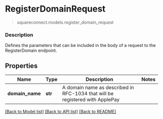 # RegisterDomainRequest
> squareconnect.models.register_domain_request

### Description

Defines the parameters that can be included in the body of a request to the RegisterDomain endpoint.

## Properties
Name | Type | Description | Notes
------------ | ------------- | ------------- | -------------
**domain_name** | **str** | A domain name as described in RFC-1034 that will be registered with ApplePay | 

[[Back to Model list]](../README.md#documentation-for-models) [[Back to API list]](../README.md#documentation-for-api-endpoints) [[Back to README]](../README.md)


